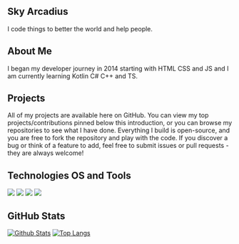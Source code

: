## Sky Arcadius
I code things to better the world and help people.

## About Me

I began my developer journey in 2014 starting with HTML CSS and JS and I am currently learning Kotlin C# C++ and TS.

## Projects

All of my projects are available here on GitHub. You can view my top projects/contributions pinned below this introduction, or you can browse my repositories to see what I have done. Everything I build is open-source, and you are free to fork the repository and play with the code. If you discover a bug or think of a feature to add, feel free to submit issues or pull requests - they are always welcome!

##  Technologies OS and Tools

![](https://img.shields.io/badge/OS-Windows/Linux-6e33ba)
![](https://img.shields.io/badge/Editor-VSCode-informational?style=flat-square&logo=visual-studio-code&color=6e33ba)
![](https://img.shields.io/static/v1?message=Kotlin&color=6e33ba&llabel=Code&logo=Kotlin&style=flat-square)
![](https://img.shields.io/badge/Code-TypeScript-informational?style=flat&logo=typescript&color=6e33ba)




## GitHub Stats

[![Github Stats](https://github-readme-stats.vercel.app/api?username=Skywolf369&count_private=true&show_icons=true&theme=synthwave)](https://github.com/anuraghazra/github-readme-stats)
[![Top Langs](https://github-readme-stats.vercel.app/api/top-langs/?username=skywolf369&theme=synthwave)](https://github.com/anuraghazra/github-readme-stats)
